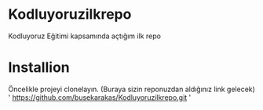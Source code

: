 # Kodluyoruzilkrepo
Kodluyoruz Eğitimi kapsamında açtığım ilk repo
# Installion
Öncelikle projeyi clonelayın. (Buraya sizin reponuzdan aldığınız link gelecek)
'
https://github.com/busekarakas/Kodluyoruzilkrepo.git
'